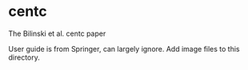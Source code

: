 centc
=====

The Bilinski et al. centc paper

User guide is from Springer, can largely ignore. Add image files to this directory. 
